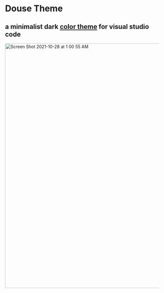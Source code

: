 # Douse Theme

## a minimalist dark [color theme](https://marketplace.visualstudio.com/items?itemName=domrally.douse) for visual studio code


<img width="799" alt="Screen Shot 2021-10-28 at 1 00 55 AM" src="https://user-images.githubusercontent.com/10066435/139286799-dbbb08b2-dd32-457b-9ed5-38815af8b258.png">

